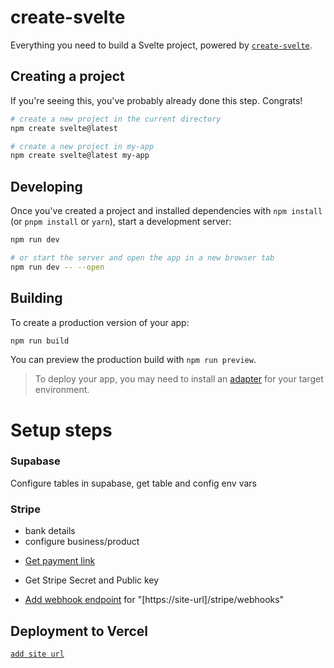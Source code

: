 # create-svelte

Everything you need to build a Svelte project, powered by [`create-svelte`](https://github.com/sveltejs/kit/tree/master/packages/create-svelte).

## Creating a project

If you're seeing this, you've probably already done this step. Congrats!

```bash
# create a new project in the current directory
npm create svelte@latest

# create a new project in my-app
npm create svelte@latest my-app
```

## Developing

Once you've created a project and installed dependencies with `npm install` (or `pnpm install` or `yarn`), start a development server:

```bash
npm run dev

# or start the server and open the app in a new browser tab
npm run dev -- --open
```

## Building

To create a production version of your app:

```bash
npm run build
```

You can preview the production build with `npm run preview`.

> To deploy your app, you may need to install an [adapter](https://kit.svelte.dev/docs/adapters) for your target environment.

# Setup steps

### Supabase

Configure tables in supabase, get table and config env vars

### Stripe

- bank details
- configure business/product

* [Get payment link](https://dashboard.stripe.com/payment-links)

* Get Stripe Secret and Public key
* [Add webhook endpoint](https://docs.stripe.com/webhooks) for "[https://site-url]/stripe/webhooks"

## Deployment to Vercel

[`add site url`](https://supabase.com/docs/guides/auth/concepts/redirect-urls)
